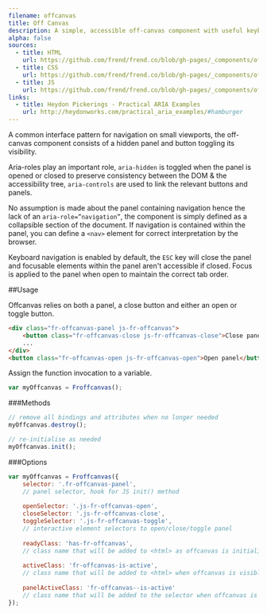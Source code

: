 ```yaml
---
filename: offcanvas
title: Off Canvas
description: A simple, accessible off-canvas component with useful keyboard events and meaningful markup.
alpha: false
sources:
  - title: HTML
    url: https://github.com/frend/frend.co/blob/gh-pages/_components/offcanvas/offcanvas.html
  - title: CSS
    url: https://github.com/frend/frend.co/blob/gh-pages/_components/offcanvas/offcanvas.css
  - title: JS
    url: https://github.com/frend/frend.co/blob/gh-pages/_components/offcanvas/offcanvas.js
links:
  - title: Heydon Pickerings - Practical ARIA Examples
    url: http://heydonworks.com/practical_aria_examples/#hamburger
---
```


A common interface pattern for navigation on small viewports, the off-canvas component consists of a hidden panel and button toggling its visibility.

Aria-roles play an important role, `aria-hidden` is toggled when the panel is opened or closed to preserve consistency between the DOM & the accessibility tree, `aria-controls` are used to link the relevant buttons and panels.

No assumption is made about the panel containing navigation hence the lack of an `aria-role=”navigation”`, the component is simply defined as a collapsible section of the document. If navigation is contained within the panel, you can define a `<nav>` element for correct interpretation by the browser.

Keyboard navigation is enabled by default, the `ESC` key will close the panel and focusable elements within the panel aren't accessible if closed. Focus is applied to the panel when open to maintain the correct tab order.


##Usage

Offcanvas relies on both a panel, a close button and either an open or toggle button.

~~~ html
<div class="fr-offcanvas-panel js-fr-offcanvas">
	<button class="fr-offcanvas-close js-fr-offcanvas-close">Close panel</button>
	...
</div>
<button class="fr-offcanvas-open js-fr-offcanvas-open">Open panel</button>
~~~

Assign the function invocation to a variable.

~~~ js
var myOffcanvas = Froffcanvas();
~~~

###Methods

~~~ js
// remove all bindings and attributes when no longer needed
myOffcanvas.destroy();

// re-initialise as needed
myOffcanvas.init();
~~~

###Options

~~~ js
var myOffcanvas = Froffcanvas({
	selector: '.fr-offcanvas-panel',
	// panel selector, hook for JS init() method
	
	openSelector: '.js-fr-offcanvas-open',
	closeSelector: '.js-fr-offcanvas-close',
	toggleSelector: '.js-fr-offcanvas-toggle',
	// interactive element selectors to open/close/toggle panel
	
	readyClass: 'has-fr-offcanvas',
	// class name that will be added to <html> as offcanvas is initialised
	
	activeClass: 'fr-offcanvas-is-active',
	// class name that will be added to <html> when offcanvas is visible
	
	panelActiveClass: 'fr-offcanvas--is-active'
	// class name that will be added to the selector when offcanvas is visible
});
~~~
